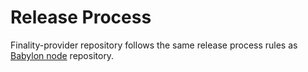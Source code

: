 # Release Process

Finality-provider repository follows the same release process rules as
[Babylon node](https://github.com/babylonlabs-io/babylon/blob/main/RELEASE_PROCESS.md)
repository.
